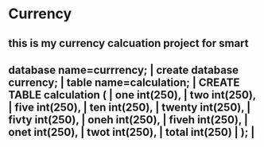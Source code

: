 # Currency
this is my currency calcuation project for smart
-----------------------------
database name=currrency;    |
create database currency;   |
table name=calculation;     |
 CREATE TABLE calculation ( |
  one int(250),             |
  two int(250),             |
  five int(250),            |
  ten int(250),             | 
  twenty int(250),          |
  fivty int(250),           |
  oneh int(250),            | 
  fiveh int(250),           | 
  onet int(250),            |
  twot int(250),            |
  total int(250)            |
);                          |
-----------------------------
